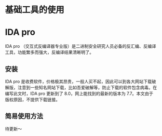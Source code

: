 # 基础工具的使用

# IDA pro

IDA pro （交互式反编译器专业版）是二进制安全研究人员必备的反汇编、反编译工具，功能繁多而强大，反编译结果清晰明了。

## 安装

IDA pro 是收费软件，价格极其昂贵，一般人买不起，因此可以到各大网站下载破解版，注意到一些知名网站下载，比如吾爱破解等，防止下载的软件包含病毒。在编写此文时，IDA pro 更新到了 8.0，网上能找到的最新的版本为 7.7。本文由于版权原因，不提供下载链接。

## 简易使用方法
待更新～
